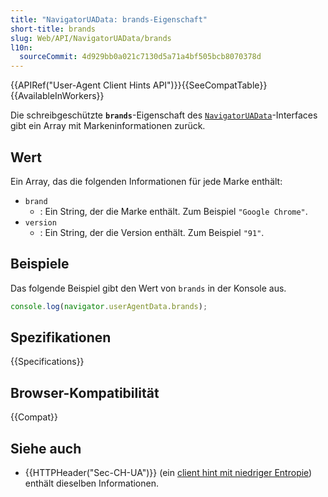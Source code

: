 ```yaml
---
title: "NavigatorUAData: brands-Eigenschaft"
short-title: brands
slug: Web/API/NavigatorUAData/brands
l10n:
  sourceCommit: 4d929bb0a021c7130d5a71a4bf505bcb8070378d
---
```


{{APIRef("User-Agent Client Hints API")}}{{SeeCompatTable}}{{AvailableInWorkers}}

Die schreibgeschützte **`brands`**-Eigenschaft des [`NavigatorUAData`](/de/docs/Web/API/NavigatorUAData)-Interfaces gibt ein Array mit Markeninformationen zurück.

## Wert

Ein Array, das die folgenden Informationen für jede Marke enthält:

- `brand`
  - : Ein String, der die Marke enthält. Zum Beispiel `"Google Chrome"`.
- `version`
  - : Ein String, der die Version enthält. Zum Beispiel `"91"`.

## Beispiele

Das folgende Beispiel gibt den Wert von `brands` in der Konsole aus.

```js
console.log(navigator.userAgentData.brands);
```

## Spezifikationen

{{Specifications}}

## Browser-Kompatibilität

{{Compat}}

## Siehe auch

- {{HTTPHeader("Sec-CH-UA")}} (ein [client hint mit niedriger Entropie](/de/docs/Web/HTTP/Guides/Client_hints#low_entropy_hints)) enthält dieselben Informationen.
